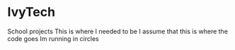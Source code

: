 # IvyTech
School projects
This is where I needed to be
I assume that this is where the code goes
Im running in circles
